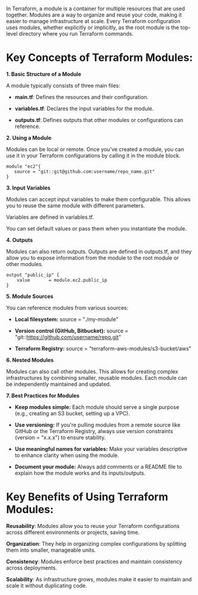 In Terraform, a module is a container for multiple resources that are used together. Modules are a way to organize and reuse your code, making it easier to manage infrastructure at scale. Every Terraform configuration uses modules, whether explicitly or implicitly, as the root module is the top-level directory where you run Terraform commands.

# Key Concepts of Terraform Modules:

**1. Basic Structure of a Module**
  
  A module typically consists of three main files:

  * **main.tf**: Defines the resources and their configuration.

  * **variables.tf**: Declares the input variables for the module.

  * **outputs.tf**: Defines outputs that other modules or configurations can reference.

**2. Using a Module**

  Modules can be local or remote. Once you’ve created a module, you can use it in your Terraform configurations by calling it in the module block.
  ```
  module "ec2"{
     source = "git::git@github.com:username/repo_name.git"
  }
  ```
**3. Input Variables**

  Modules can accept input variables to make them configurable. This allows you to reuse the same module with different parameters.

  Variables are defined in variables.tf.

  You can set default values or pass them when you instantiate the module.

**4. Outputs**

  Modules can also return outputs. Outputs are defined in outputs.tf, and they allow you to expose information from the module to the root module or other modules.
  ```
  output "public_ip" {
      value       = module.ec2.public_ip  
  }
  ```
**5. Module Sources**

  You can reference modules from various sources:

  * **Local filesystem:** source = "./my-module"

  * **Version control (GitHub, Bitbucket):** source = "git::https://github.com/username/repo.git"

  * **Terraform Registry:** source = "terraform-aws-modules/s3-bucket/aws"

**6. Nested Modules**

  Modules can also call other modules. This allows for creating complex infrastructures by combining smaller, reusable modules. Each module can be independently maintained and updated.

**7. Best Practices for Modules**

  * **Keep modules simple:** Each module should serve a single purpose (e.g., creating an S3 bucket, setting up a VPC).

  * **Use versioning:** If you're pulling modules from a remote source like GitHub or the Terraform Registry, always use version constraints (version = "x.x.x") to ensure stability.

  * **Use meaningful names for variables:** Make your variables descriptive to enhance clarity when using the module.

  * **Document your module:** Always add comments or a README file to explain how the module works and its inputs/outputs.

<h1>Key Benefits of Using Terraform Modules:</h1>

**Reusability**: Modules allow you to reuse your Terraform configurations across different environments or projects, saving time.

**Organization**: They help in organizing complex configurations by splitting them into smaller, manageable units.

**Consistency**: Modules enforce best practices and maintain consistency across deployments.

**Scalability**: As infrastructure grows, modules make it easier to maintain and scale it without duplicating code.

